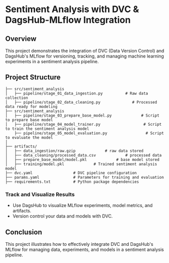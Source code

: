 
# Sentiment Analysis with DVC & DagsHub-MLflow Integration

## Overview

This project demonstrates the integration of DVC (Data Version Control) and DagsHub's MLflow for versioning, tracking, and managing machine learning experiments in a sentiment analysis pipeline.

## Project Structure

```plaintext
├── src/sentiment_analysis
│   ├── pipeline/stage_01_data_ingestion.py          # Raw data collection
│   ├── pipeline/stage_02_data_cleaning.py              # Processed data ready for modeling
├── src/sentiment_analysis
│   ├── pipeline/stage_03_prepare_base_model.py             # Script to prepare base model
│   ├── pipeline/stage_04_model_trainer.py                   # Script to train the sentiment analysis model
    ├── pipeline/stage_05_model_evaluation.py                 # Script to evaluate the model
│   
├── artifacts/
│   ├── data_ingestion/raw.gzip             # raw data stored
│   ├── data_cleaning/processed_data.csv             # processed data
│   ├── prepare_base_model/model.pkl             # base model stored
│   ├── training/model.pkl             # Trained sentiment analysis model
├── dvc.yaml                  # DVC pipeline configuration
├── params.yaml               # Parameters for training and evaluation
├── requirements.txt          # Python package dependencies
```

### Track and Visualize Results

- Use DagsHub to visualize MLflow experiments, model metrics, and artifacts.
- Version control your data and models with DVC.

## Conclusion

This project illustrates how to effectively integrate DVC and DagsHub's MLflow for managing data, experiments, and models in a sentiment analysis pipeline.
